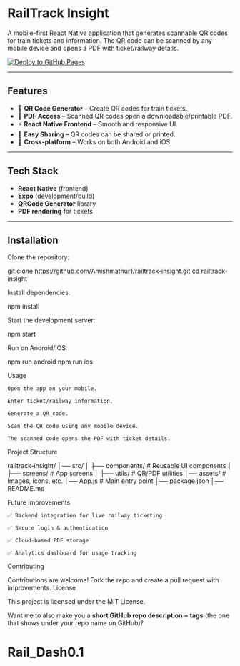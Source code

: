# RailTrack Insight

A mobile-first React Native application that generates scannable QR codes for train tickets and information. The QR code can be scanned by any mobile device and opens a PDF with ticket/railway details.

[![Deploy to GitHub Pages](https://github.com/Amishmathur1/Rail_Dash0.1/actions/workflows/deploy.yml/badge.svg)](https://github.com/Amishmathur1/Rail_Dash0.1/actions/workflows/deploy.yml)

---

## Features

* 📱 **QR Code Generator** – Create QR codes for train tickets.
* 📄 **PDF Access** – Scanned QR codes open a downloadable/printable PDF.
* ⚡ **React Native Frontend** – Smooth and responsive UI.
* 🔑 **Easy Sharing** – QR codes can be shared or printed.
* 🚀 **Cross-platform** – Works on both Android and iOS.

---

## Tech Stack

* **React Native** (frontend)
* **Expo** (development/build)
* **QRCode Generator** library
* **PDF rendering** for tickets

---

## Installation

Clone the repository:

git clone https://github.com/Amishmathur1/railtrack-insight.git
cd railtrack-insight

Install dependencies:

npm install

Start the development server:

npm start

Run on Android/iOS:

npm run android
npm run ios

Usage

    Open the app on your mobile.

    Enter ticket/railway information.

    Generate a QR code.

    Scan the QR code using any mobile device.

    The scanned code opens the PDF with ticket details.

Project Structure

railtrack-insight/
│── src/
│   ├── components/   # Reusable UI components
│   ├── screens/      # App screens
│   ├── utils/        # QR/PDF utilities
│── assets/           # Images, icons, etc.
│── App.js            # Main entry point
│── package.json
│── README.md

Future Improvements

    ✅ Backend integration for live railway ticketing

    ✅ Secure login & authentication

    ✅ Cloud-based PDF storage

    ✅ Analytics dashboard for usage tracking

Contributing

Contributions are welcome!
Fork the repo and create a pull request with improvements.
License

This project is licensed under the MIT License.


Want me to also make you a **short GitHub repo description + tags** (the one that shows under your repo name on GitHub)?
# Rail_Dash0.1
